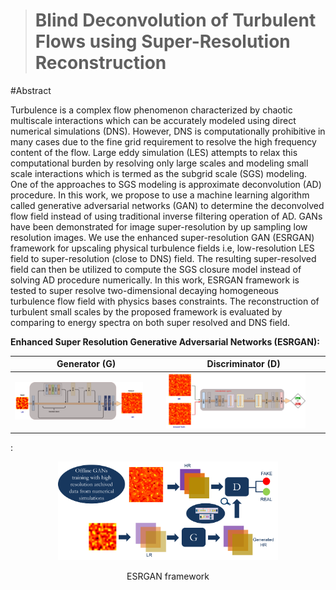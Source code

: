 > # Blind Deconvolution of Turbulent Flows using Super-Resolution Reconstruction

#Abstract

Turbulence is a complex flow phenomenon characterized by chaotic multiscale interactions which can be accurately modeled using direct numerical simulations (DNS). However, DNS is computationally prohibitive in many cases due to the fine grid requirement to resolve the high frequency content of the flow. Large eddy simulation (LES)
attempts to relax this computational burden by resolving only large scales and modeling small scale interactions which is termed as the subgrid scale (SGS) modeling. One of the approaches to SGS modeling is approximate deconvolution (AD) procedure. In this work, we propose to use a machine learning algorithm called generative
adversarial networks (GAN) to determine the deconvolved flow field instead of using traditional inverse filtering operation of AD. GANs have been demonstrated for image super-resolution by up sampling low resolution images. We use the enhanced super-resolution GAN (ESRGAN) framework for upscaling physical turbulence fields i.e,
low-resolution LES field to super-resolution (close to DNS) field. The resulting super-resolved field can then be utilized to compute the SGS closure model instead of solving AD procedure numerically. In this work, ESRGAN framework is tested to super resolve two-dimensional decaying homogeneous turbulence flow field with physics bases constraints. The reconstruction of turbulent small scales by the proposed framework is evaluated by comparing to energy spectra on both super resolved and DNS field.


**Enhanced Super Resolution Generative Adversarial Networks (ESRGAN):**  

Generator (G) |  Discriminator (D)
----- | -----
<img src="gen1.png" width="90%">| <img src="disc1.png" width="90%" >

:
<div align="center">
<img src="gan.png" width="70%">
<p>ESRGAN framework</p>
</div>


